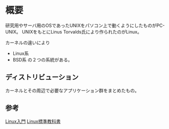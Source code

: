 # 概要
研究用やサーバ用のOSであったUNIXをパソコン上で動くようにしたものがPC-UNIX。
UNIXをもとにLinus Torvalds氏により作られたのがLinux。

カーネルの違いにより
- Linux系
- BSD系
の２つの系統がある。

## ディストリビューション
カーネルとその周辺で必要なアプリケーション群をまとめたもの。

## 参考
[Linux入門](http://cai.cs.shinshu-u.ac.jp/sugsi/Lecture/linux/h_top.html)
[Linux標準教科書](https://linuc.org/textbooks/linux/)
